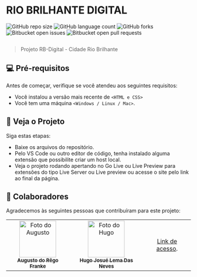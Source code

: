 # RIO BRILHANTE DIGITAL

![GitHub repo size](https://img.shields.io/github/repo-size/iuricode/README-template?style=for-the-badge)
![GitHub language count](https://img.shields.io/github/languages/count/iuricode/README-template?style=for-the-badge)
![GitHub forks](https://img.shields.io/github/forks/iuricode/README-template?style=for-the-badge)
![Bitbucket open issues](https://img.shields.io/bitbucket/issues/iuricode/README-template?style=for-the-badge)
![Bitbucket open pull requests](https://img.shields.io/bitbucket/pr-raw/iuricode/README-template?style=for-the-badge)

<img src="" alt="">

> Projeto RB-Digital - Cidade Rio Brilhante

## 💻 Pré-requisitos

Antes de começar, verifique se você atendeu aos seguintes requisitos:

- Você instalou a versão mais recente de `<HTML e CSS>`
- Você tem uma máquina `<Windows / Linux / Mac>`.

## 🚀 Veja o Projeto <RB-Digital>

Siga estas etapas:

- Baixe os arquivos do repositório.
- Pelo VS Code ou outro editor de código, tenha instalado alguma extensão que possibilite criar um host local.
- Veja o projeto rodando apertando no Go Live ou Live Preview para extensões do tipo Live Server ou Live preview ou acesse o site pelo link ao final da página.

## 🤝 Colaboradores

Agradecemos às seguintes pessoas que contribuíram para este projeto:

<table>
  <tr>
    <td align="center">
      <a href="https://github.com/augutso1" title="Perfil Github">
        <img src="https://avatars.githubusercontent.com/u/97047246?v=4" width="100px;" alt="Foto do Augusto"/><br>
        <sub>
          <b>Augusto do Rêgo Franke</b>
        </sub>
      </a>
    </td>
    <td align="center">
      <a href="https://github.com/MusgoNato" title="Perfil Github">
        <img src="https://avatars.githubusercontent.com/u/131496781?v=4" width="100px;" alt="Foto do Hugo"/><br>
        <sub>
          <b>Hugo Josué Lema Das Neves</b>
        </sub>
      </a>
    </td>
    <td align="center">
      <a href="https://musgonato.github.io/PROJETO-RBDIGITAL/ title="Veja o Site">Link de acesso</a>.
    </td>
  </tr>
</table>

